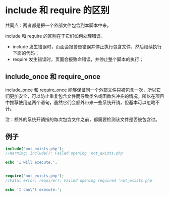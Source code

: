 # include 和 require 的区别

共同点：两者都是把一个外部文件包含到本脚本中来。

include 和 require 的区别在于它们如何处理错误。

- include 发生错误时，页面会报警告错误并停止执行包含文件，然后继续执行下面的代码；
- require 发生错误时，页面会报致命错误，并停止整个脚本的执行；

## include_once 和 require_once

include_once 和 require_once 能够保证同一个外部文件只被包含一次，所以它们更加安全，可以防止重复包含文件而导致类名或函数名冲突的情况。所以在项目中推荐使用这两个语句，虽然它们会额外带来一些系统开销，但基本可以忽略不计。

注：额外的系统开销指的每次包含文件之前，都需要检测该文件是否被包含过。

## 例子

```php
include('not_exists.php');
//Warning: include(): Failed opening 'not_exists.php'

echo 'I will execute.';


require('not_exists.php');
//Fatal error: require(): Failed opening required 'not_exists.php'

echo 'I can\'t execute.';
```